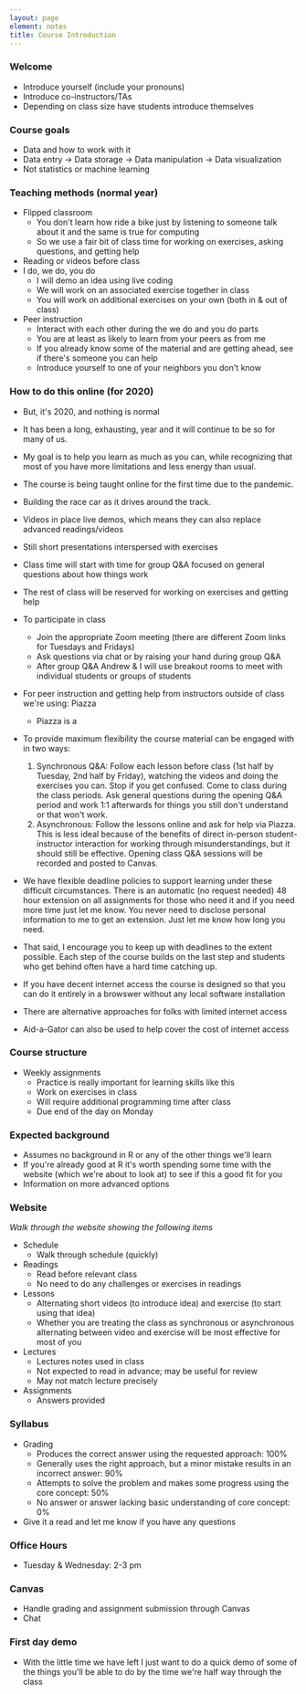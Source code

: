 ```yaml
---
layout: page
element: notes
title: Course Introduction
---
```


### Welcome

* Introduce yourself (include your pronouns)
* Introduce co-instructors/TAs
* Depending on class size have students introduce themselves

### Course goals

* Data and how to work with it
* Data entry -> Data storage -> Data manipulation -> Data visualization
* Not statistics or machine learning

### Teaching methods (normal year)

* Flipped classroom
    * You don't learn how ride a bike just by listening to someone talk about it
      and the same is true for computing
    * So we use a fair bit of class time for working on exercises, asking questions, and getting help
* Reading or videos before class
* I do, we do, you do
    * I will demo an idea using live coding
	* We will work on an associated exercise together in class
	* You will work on additional exercises on your own (both in & out of class)
* Peer instruction
    * Interact with each other during the we do and you do parts
	* You are at least as likely to learn from your peers as from me
    * If you already know some of the material and are getting ahead, see if
      there's someone you can help
	* Introduce yourself to one of your neighbors you don't know

### How to do this online (for 2020)

* But, it's 2020, and nothing is normal
* It has been a long, exhausting, year and it will continue to be so for many of us.
* My goal is to help you learn as much as you can, while recognizing that most of you have more limitations and less energy than usual.

* The course is being taught online for the first time due to the pandemic.
* Building the race car as it drives around the track.
* Videos in place live demos, which means they can also replace advanced readings/videos
* Still short presentations interspersed with exercises
* Class time will start with time for group Q&A focused on general questions about how things work
* The rest of class will be reserved for working on exercises and getting help
* To participate in class
    * Join the appropriate Zoom meeting (there are different Zoom links for Tuesdays and Fridays)
    * Ask questions via chat or by raising your hand during group Q&A
    * After group Q&A Andrew & I will use breakout rooms to meet with individual students or groups of students

* For peer instruction and getting help from instructors outside of class we're using: Piazza
    * Piazza is a 

* To provide maximum flexibility the course material can be engaged with in two ways:
    1. Synchronous Q&A: Follow each lesson before class (1st half by Tuesday, 2nd half by Friday), watching the videos and doing the exercises you can. Stop if you get confused. Come to class during the class periods. Ask general questions during the opening Q&A period and work 1:1 afterwards for things you still don't understand or that won't work.
    2. Asynchronous: Follow the lessons online and ask for help via Piazza. This is less ideal because of the benefits of direct in-person student-instructor interaction for working through misunderstandings, but it should still be effective. Opening class Q&A sessions will be recorded and posted to Canvas.

* We have flexible deadline policies to support learning under these difficult circumstances.
There is an automatic (no request needed) 48 hour extension on all assignments for those who need it and if you need more time just let me know.
You never need to disclose personal information to me to get an extension. Just let me know how long you need.

* That said, I encourage you to keep up with deadlines to the extent possible.
Each step of the course builds on the last step and students who get behind often have a hard time catching up.

* If you have decent internet access the course is designed so that you can do it entirely in a browswer without any local software installation
* There are alternative approaches for folks with limited internet access
* Aid-a-Gator can also be used to help cover the cost of internet access

### Course structure

* Weekly assignments
    * Practice is really important for learning skills like this
    * Work on exercises in class
	* Will require additional programming time after class
	* Due end of the day on Monday

### Expected background

* Assumes no background in R or any of the other things we'll learn
* If you're already good at R it's worth spending some time with the website
  (which we're about to look at) to see if this a good fit for you
* Information on more advanced options

### Website

*Walk through the website showing the following items*

* Schedule
    * Walk through schedule (quickly)
* Readings
    * Read before relevant class
    * No need to do any challenges or exercises in readings
* Lessons
    * Alternating short videos (to introduce idea) and exercise (to start using that idea)
    * Whether you are treating the class as synchronous or asynchronous alternating between video and exercise will be most effective for most of you
* Lectures
    * Lectures notes used in class
	* Not expected to read in advance; may be useful for review
	* May not match lecture precisely
* Assignments
    * Answers provided

### Syllabus

* Grading
    * Produces the correct answer using the requested approach: 100%
    * Generally uses the right approach, but a minor mistake results in an incorrect answer: 90%
    * Attempts to solve the problem and makes some progress using the core concept: 50%
    * No answer or answer lacking basic understanding of core concept: 0%
* Give it a read and let me know if you have any questions

### Office Hours

* Tuesday & Wednesday: 2-3 pm

### Canvas

* Handle grading and assignment submission through Canvas
* Chat

### First day demo

* With the little time we have left I just want to do a quick demo of some of
  the things you'll be able to do by the time we're half way through the class
